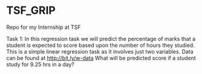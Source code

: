 # TSF_GRIP
Repo for my Internship at TSF


Task 1: 
In this regression task we will predict the percentage of marks that a student is expected to score based upon the number of hours they studied. This is a simple linear regression task as it involves just two variables.
Data can be found at http://bit.ly/w-data
What will be predicted score if a student study for 9.25 hrs in a
day?
